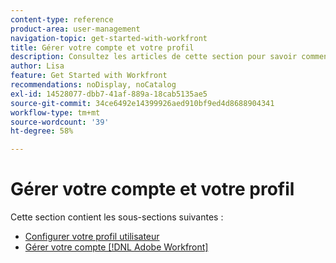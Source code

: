 ```yaml
---
content-type: reference
product-area: user-management
navigation-topic: get-started-with-workfront
title: Gérer votre compte et votre profil
description: Consultez les articles de cette section pour savoir comment gérer votre compte  [!DNL Workfront] et votre profil utilisateur.
author: Lisa
feature: Get Started with Workfront
recommendations: noDisplay, noCatalog
exl-id: 14528077-dbb7-41af-889a-18cab5135ae5
source-git-commit: 34ce6492e14399926aed910bf9ed4d8688904341
workflow-type: tm+mt
source-wordcount: '39'
ht-degree: 58%

---
```


# Gérer votre compte et votre profil

Cette section contient les sous-sections suivantes :

* [Configurer votre profil utilisateur](../../workfront-basics/manage-your-account-and-profile/configuring-your-user-profile/configure-user-profile.md)
* [Gérer votre compte  [!DNL Adobe Workfront] ](../../workfront-basics/manage-your-account-and-profile/managing-your-workfront-account/manage-workfront-account.md)
